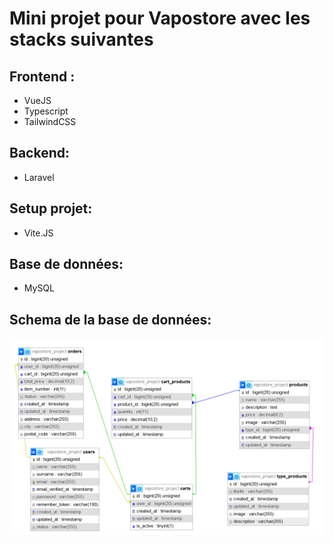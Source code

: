 # Mini projet pour Vapostore avec les stacks suivantes 

## Frontend :
* VueJS
* Typescript
* TailwindCSS

## Backend:
* Laravel

## Setup projet:
* Vite.JS

## Base de données:
* MySQL

## Schema de la base de données:
![alt text](https://raw.githubusercontent.com/pascal-rithi-ke/vapostore_projet/refs/heads/main/schema_simple_db.PNG)